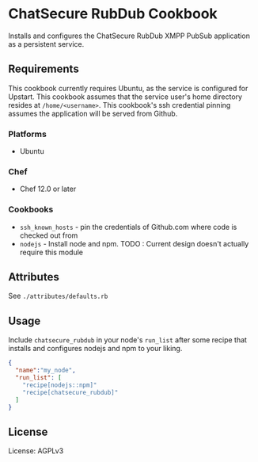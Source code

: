 # ChatSecure RubDub Cookbook

Installs and configures the ChatSecure RubDub XMPP PubSub application as a persistent service.

## Requirements

This cookbook currently requires Ubuntu, as the service is configured for Upstart. 
This cookbook assumes that the service user's home directory resides at `/home/<username>`.
This cookbook's ssh credential pinning assumes the application will be served from Github.

### Platforms

- Ubuntu

### Chef

- Chef 12.0 or later

### Cookbooks

- `ssh_known_hosts` - pin the credentials of Github.com where code is checked out from
- `nodejs` - Install node and npm. TODO : Current design doesn't actually require this module

## Attributes

See `./attributes/defaults.rb`

## Usage

Include `chatsecure_rubdub` in your node's `run_list` after some recipe that installs and configures nodejs and npm to your liking. 

```json
{
  "name":"my_node",
  "run_list": [
    "recipe[nodejs::npm]"
    "recipe[chatsecure_rubdub]"
  ]
}
```

## License

License: AGPLv3

